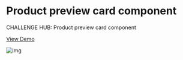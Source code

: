 # Product preview card component
CHALLENGE HUB: Product preview card component

[View Demo](https://borismm3.github.io/product-preview-card-component/)

![img](https://user-images.githubusercontent.com/88692480/203618077-ce12c730-4e71-49b0-a0d7-6737f9f97cfd.PNG)

